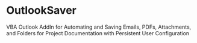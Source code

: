 # OutlookSaver
VBA Outlook AddIn for Automating and Saving Emails, PDFs, Attachments, and Folders for Project Documentation with Persistent User Configuration
